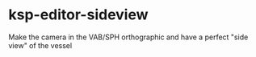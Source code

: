 # ksp-editor-sideview
Make the camera in the VAB/SPH orthographic and have a perfect "side view" of the vessel

